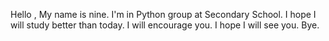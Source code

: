 Hello , My name is nine. I'm in Python group at  Secondary School. I hope I will study better than today. I will encourage you. I hope I will see you. Bye.



